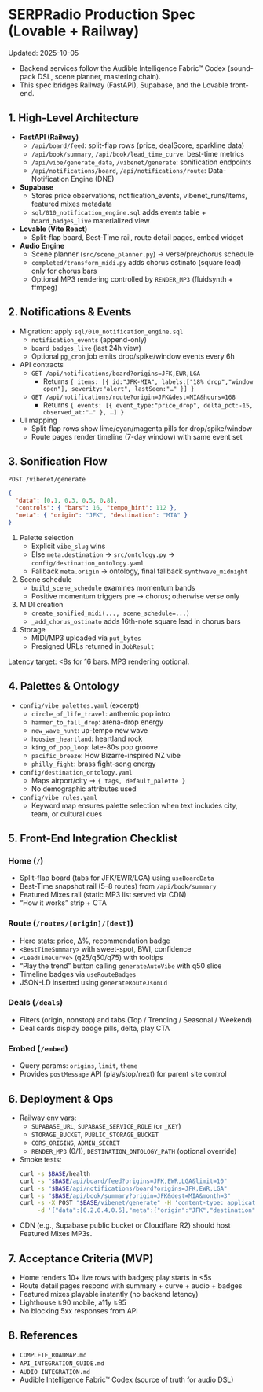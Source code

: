 # SERPRadio Production Spec (Lovable + Railway)

Updated: 2025-10-05

- Backend services follow the Audible Intelligence Fabric™ Codex (sound-pack DSL, scene planner, mastering chain).
- This spec bridges Railway (FastAPI), Supabase, and the Lovable front-end.

## 1. High-Level Architecture

- **FastAPI (Railway)**
  - `/api/board/feed`: split-flap rows (price, dealScore, sparkline data)
  - `/api/book/summary`, `/api/book/lead_time_curve`: best-time metrics
  - `/api/vibe/generate_data`, `/vibenet/generate`: sonification endpoints
  - `/api/notifications/board`, `/api/notifications/route`: Data-Notification Engine (DNE)
- **Supabase**
  - Stores price observations, notification_events, vibenet_runs/items, featured mixes metadata
  - `sql/010_notification_engine.sql` adds events table + `board_badges_live` materialized view
- **Lovable (Vite React)**
  - Split-flap board, Best-Time rail, route detail pages, embed widget
- **Audio Engine**
  - Scene planner (`src/scene_planner.py`) → verse/pre/chorus schedule
  - `completed/transform_midi.py` adds chorus ostinato (square lead) only for chorus bars
  - Optional MP3 rendering controlled by `RENDER_MP3` (fluidsynth + ffmpeg)

## 2. Notifications & Events

- Migration: apply `sql/010_notification_engine.sql`
  - `notification_events` (append-only)
  - `board_badges_live` (last 24h view)
  - Optional `pg_cron` job emits drop/spike/window events every 6h
- API contracts
  - `GET /api/notifications/board?origins=JFK,EWR,LGA`
    - Returns `{ items: [{ id:"JFK-MIA", labels:["18% drop","window open"], severity:"alert", lastSeen:"…" }] }`
  - `GET /api/notifications/route?origin=JFK&dest=MIA&hours=168`
    - Returns `{ events: [{ event_type:"price_drop", delta_pct:-15, observed_at:"…" }, …] }`
- UI mapping
  - Split-flap rows show lime/cyan/magenta pills for drop/spike/window
  - Route pages render timeline (7-day window) with same event set

## 3. Sonification Flow

`POST /vibenet/generate`
```json
{
  "data": [0.1, 0.3, 0.5, 0.8],
  "controls": { "bars": 16, "tempo_hint": 112 },
  "meta": { "origin": "JFK", "destination": "MIA" }
}
```

1. Palette selection
   - Explicit `vibe_slug` wins
   - Else `meta.destination` → `src/ontology.py` → `config/destination_ontology.yaml`
   - Fallback `meta.origin` → ontology, final fallback `synthwave_midnight`
2. Scene schedule
   - `build_scene_schedule` examines momentum bands
   - Positive momentum triggers pre → chorus; otherwise verse only
3. MIDI creation
   - `create_sonified_midi(..., scene_schedule=...)`
   - `_add_chorus_ostinato` adds 16th-note square lead in chorus bars
4. Storage
   - MIDI/MP3 uploaded via `put_bytes`
   - Presigned URLs returned in `JobResult`

Latency target: <8s for 16 bars. MP3 rendering optional.

## 4. Palettes & Ontology

- `config/vibe_palettes.yaml` (excerpt)
  - `circle_of_life_travel`: anthemic pop intro
  - `hammer_to_fall_drop`: arena-drop energy
  - `new_wave_hunt`: up-tempo new wave
  - `hoosier_heartland`: heartland rock
  - `king_of_pop_loop`: late-80s pop groove
  - `pacific_breeze`: How Bizarre-inspired NZ vibe
  - `philly_fight`: brass fight-song energy
- `config/destination_ontology.yaml`
  - Maps airport/city → `{ tags, default_palette }`
  - No demographic attributes used
- `config/vibe_rules.yaml`
  - Keyword map ensures palette selection when text includes city, team, or cultural cues

## 5. Front-End Integration Checklist

### Home (`/`)
- Split-flap board (tabs for JFK/EWR/LGA) using `useBoardData`
- Best-Time snapshot rail (5–8 routes) from `/api/book/summary`
- Featured Mixes rail (static MP3 list served via CDN)
- “How it works” strip + CTA

### Route (`/routes/[origin]/[dest]`)
- Hero stats: price, Δ%, recommendation badge
- `<BestTimeSummary>` with sweet-spot, BWI, confidence
- `<LeadTimeCurve>` (q25/q50/q75) with tooltips
- “Play the trend” button calling `generateAutoVibe` with q50 slice
- Timeline badges via `useRouteBadges`
- JSON-LD inserted using `generateRouteJsonLd`

### Deals (`/deals`)
- Filters (origin, nonstop) and tabs (Top / Trending / Seasonal / Weekend)
- Deal cards display badge pills, delta, play CTA

### Embed (`/embed`)
- Query params: `origins`, `limit`, `theme`
- Provides `postMessage` API (play/stop/next) for parent site control

## 6. Deployment & Ops

- Railway env vars:
  - `SUPABASE_URL`, `SUPABASE_SERVICE_ROLE` (or `_KEY`)
  - `STORAGE_BUCKET`, `PUBLIC_STORAGE_BUCKET`
  - `CORS_ORIGINS`, `ADMIN_SECRET`
  - `RENDER_MP3` (0/1), `DESTINATION_ONTOLOGY_PATH` (optional override)
- Smoke tests:
  ```bash
  curl -s $BASE/health
  curl -s "$BASE/api/board/feed?origins=JFK,EWR,LGA&limit=10"
  curl -s "$BASE/api/notifications/board?origins=JFK,EWR,LGA"
  curl -s "$BASE/api/book/summary?origin=JFK&dest=MIA&month=3"
  curl -s -X POST "$BASE/vibenet/generate" -H 'content-type: application/json' \
       -d '{"data":[0.2,0.4,0.6],"meta":{"origin":"JFK","destination":"NZAA"}}'
  ```
- CDN (e.g., Supabase public bucket or Cloudflare R2) should host Featured Mixes MP3s.

## 7. Acceptance Criteria (MVP)

- Home renders 10+ live rows with badges; play starts in <5s
- Route detail pages respond with summary + curve + audio + badges
- Featured mixes playable instantly (no backend latency)
- Lighthouse ≥90 mobile, a11y ≥95
- No blocking 5xx responses from API

## 8. References

- `COMPLETE_ROADMAP.md`
- `API_INTEGRATION_GUIDE.md`
- `AUDIO_INTEGRATION.md`
- Audible Intelligence Fabric™ Codex (source of truth for audio DSL)

